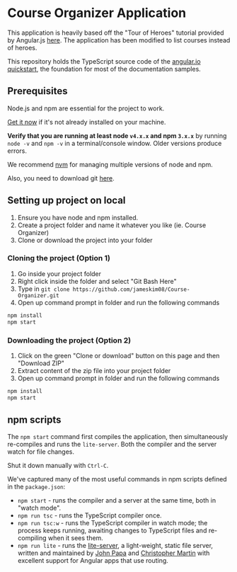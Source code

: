 # Course Organizer Application

This application is heavily based off the "Tour of Heroes" tutorial provided by Angular.js <a href="https://angular.io/docs/ts/latest/tutorial/" target="_blank" title="Tour of Heroes">
here</a>. The application has been modified to list courses instead of heroes. 

This repository holds the TypeScript source code of the [angular.io quickstart](https://angular.io/docs/ts/latest/quickstart.html),
the foundation for most of the documentation samples.

## Prerequisites

Node.js and npm are essential for the project to work. 
    
<a href="https://docs.npmjs.com/getting-started/installing-node" target="_blank" title="Installing Node.js and updating npm">
Get it now</a> if it's not already installed on your machine.
 
**Verify that you are running at least node `v4.x.x` and npm `3.x.x`**
by running `node -v` and `npm -v` in a terminal/console window.
Older versions produce errors.

We recommend [nvm](https://github.com/creationix/nvm) for managing multiple versions of node and npm.

Also, you need to download git <a href="https://git-scm.com/downloads" target="_blank" title="Git Download">
here</a>.

## Setting up project on local

1. Ensure you have node and npm installed.
2. Create a project folder and name it whatever you like (ie. Course Organizer)
3. Clone or download the project into your folder

### Cloning the project (Option 1)

1. Go inside your project folder
2. Right click inside the folder and select "Git Bash Here"
3. Type in `git clone https://github.com/jameskim08/Course-Organizer.git`
4. Open up command prompt in folder and run the following commands
```bash
npm install
npm start
```

### Downloading the project (Option 2)

1. Click on the green "Clone or download" button on this page and then "Download ZIP"
2. Extract content of the zip file into your project folder
3. Open up command prompt in folder and run the following commands
```bash
npm install
npm start
```

## npm scripts

The `npm start` command first compiles the application, 
then simultaneously re-compiles and runs the `lite-server`.
Both the compiler and the server watch for file changes.

Shut it down manually with `Ctrl-C`.

We've captured many of the most useful commands in npm scripts defined in the `package.json`:

* `npm start` - runs the compiler and a server at the same time, both in "watch mode".
* `npm run tsc` - runs the TypeScript compiler once.
* `npm run tsc:w` - runs the TypeScript compiler in watch mode; the process keeps running, awaiting changes to TypeScript files and re-compiling when it sees them.
* `npm run lite` - runs the [lite-server](https://www.npmjs.com/package/lite-server), a light-weight, static file server, written and maintained by
[John Papa](https://github.com/johnpapa) and
[Christopher Martin](https://github.com/cgmartin)
with excellent support for Angular apps that use routing.
